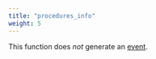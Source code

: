 ```yaml
---
title: "procedures_info"
weight: 5
---
```


This function does *not* generate an [event](../../events).